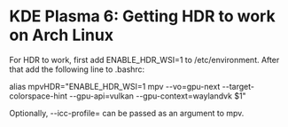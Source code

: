 # KDE Plasma 6: Getting HDR to work on Arch Linux

For HDR to work, first add ENABLE_HDR_WSI=1 to /etc/environment. After that add the following line to .bashrc:

alias mpvHDR="ENABLE_HDR_WSI=1 mpv --vo=gpu-next --target-colorspace-hint --gpu-api=vulkan --gpu-context=waylandvk $1"

Optionally, --icc-profile=<path2profile> can be passed as an argument to mpv.
